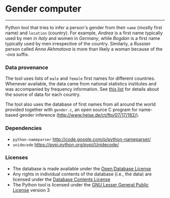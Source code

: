 # Gender computer
---

Python tool that tries to infer a person's gender from their `name` (mostly first name) and `location` (country). For example, *Andrea* is a first name typically used by men in *Italy* and women in *Germany*, while *Bogdan* is a first name typically used by men irrespective of the country. Similarly, a *Russian* person called *Anna Akhmatova* is more than likely a woman because of the *-ova* suffix.

### Data provenance

The tool uses lists of `male` and `female` first names for different countries. Whenever available, the data came from national statistics institutes and was accompanied by frequency information. See [this list](https://github.com/tue-mdse/genderComputer/blob/master/nameLists/nameLists.md) for details about the source of data for each country.

The tool also uses the database of first names from all around the world provided together with `gender.c`, an open source C program for name-based gender inference (http://www.heise.de/ct/ftp/07/17/182/).

### Dependencies

- `python-nameparser` http://code.google.com/p/python-nameparser/
- `unidecode` https://pypi.python.org/pypi/Unidecode/


### Licenses

- The database is made available under the [Open Database License](http://opendatacommons.org/licenses/odbl/1.0/)
- Any rights in individual contents of the database (i.e., the data) are licensed under the [Database Contents License](http://opendatacommons.org/licenses/dbcl/1.0/)
- The Python tool is licensed under the [GNU Lesser General Public License](http://www.gnu.org/licenses/lgpl.txt) version 3
